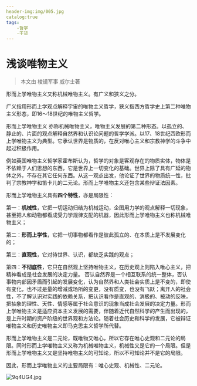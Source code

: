 ```yaml
---
header-img:img/005.jpg
catalog:true
tags:
    -哲学
    -干货
---
```


# 浅谈唯物主义

> 本文由 棱镜军事 威尔士著

形而上学唯物主义又称机械唯物主义。有广义和狭义之分。

广义指用形而上学观点解释宇宙的唯物主义哲学，狭义指西方哲学史上第二种唯物主义形态，即16～18世纪的唯物主义哲学。

 形而上学唯物主义 亦称机械唯物主义，唯物主义发展的第二种形态。以孤立的、静止的、片面的观点解释自然界和认识论问题的哲学学派。以17、18世纪西欧形而上学唯物主义为典型。它承认世界是物质的，在反对唯心主义和宗教神学的斗争中起过积极作用。

例如英国唯物主义哲学家霍布斯认为，哲学的对象是客观存在的物质实体，物体是不依赖于人们思想的东西，它是世界上一切变化的基础。世界上除了具有广延的物体之外，不存在其它任何东西。从这一观点出发，他论证了世界的物质统一性，批判了宗教神学和笛卡儿的二元论。形而上学唯物主义还包含某些辩证法因素。

 形而上学唯物主义具有**四个特性**，亦是局限性：
 
第一：**机械性**，它把一切运动归结为机械运动，企图用力学的观点解释一切现象，甚至把人和动物都看成受力学规律支配的机器，因此形而上学唯物主义也称机械唯物主义；
        
第二：**形而上学性**，它把一切事物都看作是彼此孤立的、在本质上是不发展变化的；
        
第三：**直观性**，它对待世界、认识，都缺乏实践的观点；
         
第四：**不彻底性**，它只在自然观上坚持唯物主义，在历史观上则陷入唯心主义，把精神看成是社会发展的决定力量。 否认自然界是一个相互联系的统一整体，否认事物内部因矛盾而引起的发展变化，认为自然界和人类社会实质上是不变的，即使有变化，也不过是量的增减或场所的变更，没有质变，也没有飞跃；离开人的社会性，不了解认识对实践的依赖关系，把认识看作是直观的、消极的、被动的反映，把抽象的理性、天性、情感等属于社会意识的现象当成社会发展的决定力量。形而上学唯物主义是适应资本主义发展的需要，伴随着近代自然科学的产生而出现的，是上升时期的资产阶级的世界观和方法论。随着社会历史和科学的发展，它被辩证唯物主义和历史唯物主义即马克思主义哲学所代替。

形而上学唯物主义是二元论，既唯物又唯心，所以它存在唯心史观和二元论的局限。同时形而上学唯物主义又称为机械唯物主义，机械性又是它的一个局限。但是形而上学唯物主义又是坚持唯物主义的可知论，所以不可知论并不是它的局限。
        
因此，形而上学唯物主义的主要局限有：唯心史观、机械性、二元论。





![9q4UG4.jpg](https://s1.ax1x.com/2018/03/25/9q4UG4.jpg)